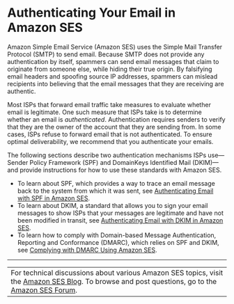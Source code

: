 # Authenticating Your Email in Amazon SES<a name="authentication"></a>

Amazon Simple Email Service \(Amazon SES\) uses the Simple Mail Transfer Protocol \(SMTP\) to send email\. Because SMTP does not provide any authentication by itself, spammers can send email messages that claim to originate from someone else, while hiding their true origin\. By falsifying email headers and spoofing source IP addresses, spammers can mislead recipients into believing that the email messages that they are receiving are authentic\.

Most ISPs that forward email traffic take measures to evaluate whether email is legitimate\. One such measure that ISPs take is to determine whether an email is *authenticated*\. Authentication requires senders to verify that they are the owner of the account that they are sending from\. In some cases, ISPs refuse to forward email that is not authenticated\. To ensure optimal deliverability, we recommend that you authenticate your emails\.

The following sections describe two authentication mechanisms ISPs use—Sender Policy Framework \(SPF\) and DomainKeys Identified Mail \(DKIM\)—and provide instructions for how to use these standards with Amazon SES\. 
+ To learn about SPF, which provides a way to trace an email message back to the system from which it was sent, see [Authenticating Email with SPF in Amazon SES](spf.md)\.
+ To learn about DKIM, a standard that allows you to sign your email messages to show ISPs that your messages are legitimate and have not been modified in transit, see [Authenticating Email with DKIM in Amazon SES](dkim.md)\.
+ To learn how to comply with Domain\-based Message Authentication, Reporting and Conformance \(DMARC\), which relies on SPF and DKIM, see [Complying with DMARC Using Amazon SES](dmarc.md)\.


****  

|  | 
| --- |
| For technical discussions about various Amazon SES topics, visit the [Amazon SES Blog](https://aws.amazon.com//blogs/ses/)\. To browse and post questions, go to the [Amazon SES Forum](https://forums.aws.amazon.com/forum.jspa?forumID=90)\. | 